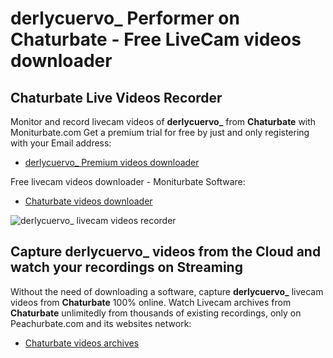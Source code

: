 # derlycuervo_ Performer on Chaturbate - Free LiveCam videos downloader

## Chaturbate Live Videos Recorder

Monitor and record livecam videos of **derlycuervo_** from **Chaturbate** with Moniturbate.com
Get a premium trial for free by just and only registering with your Email address:
* [derlycuervo_ Premium videos downloader](https://moniturbate.com/request-demo-licence-key.html)

Free livecam videos downloader - Moniturbate Software:
* [Chaturbate videos downloader](https://moniturbate.com/moniturbate-download-software.html)

![derlycuervo_ livecam videos recorder](https://peachurnet.com/templates/moniturbate-software.png)


## Capture derlycuervo_ videos from the Cloud and watch your recordings on Streaming

Without the need of downloading a software, capture **derlycuervo_** livecam videos from **Chaturbate** 100% online.
Watch Livecam archives from **Chaturbate** unlimitedly from thousands of existing recordings, only on Peachurbate.com and its websites network:
* [Chaturbate videos archives](https://peachurnet.com/)